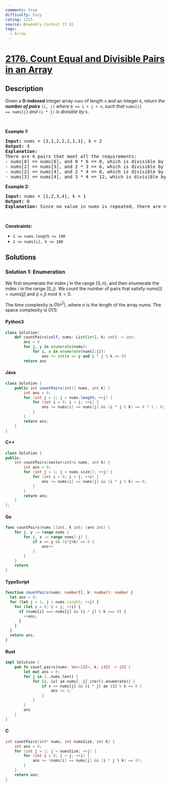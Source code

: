 ```yaml
---
comments: true
difficulty: Easy
rating: 1215
source: Biweekly Contest 72 Q1
tags:
  - Array
---
```


<!-- problem:start -->

# [2176. Count Equal and Divisible Pairs in an Array](https://leetcode.com/problems/count-equal-and-divisible-pairs-in-an-array)

## Description

<!-- description:start -->

Given a <strong>0-indexed</strong> integer array <code>nums</code> of length <code>n</code> and an integer <code>k</code>, return <em>the <strong>number of pairs</strong></em> <code>(i, j)</code> <em>where</em> <code>0 &lt;= i &lt; j &lt; n</code>, <em>such that</em> <code>nums[i] == nums[j]</code> <em>and</em> <code>(i \* j)</code> <em>is divisible by</em> <code>k</code>.

<p>&nbsp;</p>
<p><strong class="example">Example 1:</strong></p>

<pre>
<strong>Input:</strong> nums = [3,1,2,2,2,1,3], k = 2
<strong>Output:</strong> 4
<strong>Explanation:</strong>
There are 4 pairs that meet all the requirements:
- nums[0] == nums[6], and 0 * 6 == 0, which is divisible by 2.
- nums[2] == nums[3], and 2 * 3 == 6, which is divisible by 2.
- nums[2] == nums[4], and 2 * 4 == 8, which is divisible by 2.
- nums[3] == nums[4], and 3 * 4 == 12, which is divisible by 2.
</pre>

<p><strong class="example">Example 2:</strong></p>

<pre>
<strong>Input:</strong> nums = [1,2,3,4], k = 1
<strong>Output:</strong> 0
<strong>Explanation:</strong> Since no value in nums is repeated, there are no pairs (i,j) that meet all the requirements.
</pre>

<p>&nbsp;</p>
<p><strong>Constraints:</strong></p>

<ul>
	<li><code>1 &lt;= nums.length &lt;= 100</code></li>
	<li><code>1 &lt;= nums[i], k &lt;= 100</code></li>
</ul>

<!-- description:end -->

## Solutions

<!-- solution:start -->

### Solution 1: Enumeration

We first enumerate the index $j$ in the range $[0, n)$, and then enumerate the index $i$ in the range $[0, j)$. We count the number of pairs that satisfy $\textit{nums}[i] = \textit{nums}[j]$ and $(i \times j) \bmod k = 0$.

The time complexity is $O(n^2)$, where $n$ is the length of the array $\textit{nums}$. The space complexity is $O(1)$.

<!-- tabs:start -->

#### Python3

```python
class Solution:
    def countPairs(self, nums: List[int], k: int) -> int:
        ans = 0
        for j, y in enumerate(nums):
            for i, x in enumerate(nums[:j]):
                ans += int(x == y and i * j % k == 0)
        return ans
```

#### Java

```java
class Solution {
    public int countPairs(int[] nums, int k) {
        int ans = 0;
        for (int j = 1; j < nums.length; ++j) {
            for (int i = 0; i < j; ++i) {
                ans += nums[i] == nums[j] && (i * j % k) == 0 ? 1 : 0;
            }
        }
        return ans;
    }
}
```

#### C++

```cpp
class Solution {
public:
    int countPairs(vector<int>& nums, int k) {
        int ans = 0;
        for (int j = 1; j < nums.size(); ++j) {
            for (int i = 0; i < j; ++i) {
                ans += nums[i] == nums[j] && (i * j % k) == 0;
            }
        }
        return ans;
    }
};
```

#### Go

```go
func countPairs(nums []int, k int) (ans int) {
	for j, y := range nums {
		for i, x := range nums[:j] {
			if x == y && (i*j%k) == 0 {
				ans++
			}
		}
	}
	return
}
```

#### TypeScript

```ts
function countPairs(nums: number[], k: number): number {
  let ans = 0;
  for (let j = 1; j < nums.length; ++j) {
    for (let i = 0; i < j; ++i) {
      if (nums[i] === nums[j] && (i * j) % k === 0) {
        ++ans;
      }
    }
  }
  return ans;
}
```

#### Rust

```rust
impl Solution {
    pub fn count_pairs(nums: Vec<i32>, k: i32) -> i32 {
        let mut ans = 0;
        for j in 1..nums.len() {
            for (i, &x) in nums[..j].iter().enumerate() {
                if x == nums[j] && (i * j) as i32 % k == 0 {
                    ans += 1;
                }
            }
        }
        ans
    }
}
```

#### C

```c
int countPairs(int* nums, int numsSize, int k) {
    int ans = 0;
    for (int j = 1; j < numsSize; ++j) {
        for (int i = 0; i < j; ++i) {
            ans += (nums[i] == nums[j] && (i * j % k) == 0);
        }
    }
    return ans;
}
```

<!-- tabs:end -->

<!-- solution:end -->

<!-- problem:end -->
